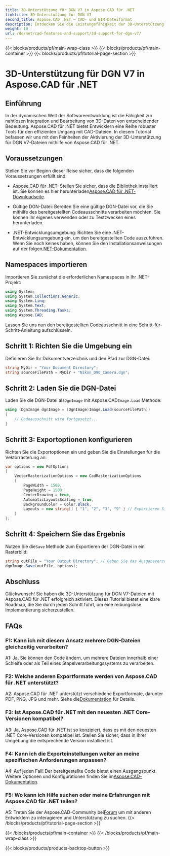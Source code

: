 ```yaml
---
title: 3D-Unterstützung für DGN V7 in Aspose.CAD für .NET
linktitle: 3D-Unterstützung für DGN V7
second_title: Aspose.CAD .NET – CAD- und BIM-Dateiformat
description: Entdecken Sie die Leistungsfähigkeit der 3D-Unterstützung für DGN V7-Dateien in Aspose.CAD für .NET. Befolgen Sie unsere Schritt-für-Schritt-Anleitung, um CAD-Dateien mühelos zu integrieren und zu bearbeiten.
weight: 10
url: /de/net/cad-features-and-support/3d-support-for-dgn-v7/
---
```


{{< blocks/products/pf/main-wrap-class >}}
{{< blocks/products/pf/main-container >}}
{{< blocks/products/pf/tutorial-page-section >}}

# 3D-Unterstützung für DGN V7 in Aspose.CAD für .NET

## Einführung

In der dynamischen Welt der Softwareentwicklung ist die Fähigkeit zur nahtlosen Integration und Bearbeitung von 3D-Daten von entscheidender Bedeutung. Aspose.CAD für .NET bietet Entwicklern eine Reihe robuster Tools für den effizienten Umgang mit CAD-Dateien. In diesem Tutorial befassen wir uns mit den Feinheiten der Aktivierung der 3D-Unterstützung für DGN V7-Dateien mithilfe von Aspose.CAD für .NET.

## Voraussetzungen

Stellen Sie vor Beginn dieser Reise sicher, dass die folgenden Voraussetzungen erfüllt sind:

-  Aspose.CAD für .NET: Stellen Sie sicher, dass die Bibliothek installiert ist. Sie können es hier herunterladen[Aspose.CAD für .NET-Downloadseite](https://releases.aspose.com/cad/net/).

- Gültige DGN-Datei: Bereiten Sie eine gültige DGN-Datei vor, die Sie mithilfe des bereitgestellten Codeausschnitts verarbeiten möchten. Sie können Ihr eigenes verwenden oder zu Testzwecken eines herunterladen.

- .NET-Entwicklungsumgebung: Richten Sie eine .NET-Entwicklungsumgebung ein, um den bereitgestellten Code auszuführen. Wenn Sie noch keines haben, können Sie den Installationsanweisungen auf der folgen[.NET-Dokumentation](https://docs.microsoft.com/en-us/dotnet/core/install/).

## Namespaces importieren

Importieren Sie zunächst die erforderlichen Namespaces in Ihr .NET-Projekt:

```csharp
using System;
using System.Collections.Generic;
using System.Linq;
using System.Text;
using System.Threading.Tasks;
using Aspose.CAD;
```

Lassen Sie uns nun den bereitgestellten Codeausschnitt in eine Schritt-für-Schritt-Anleitung aufschlüsseln.

## Schritt 1: Richten Sie die Umgebung ein

Definieren Sie Ihr Dokumentverzeichnis und den Pfad zur DGN-Datei:

```csharp
string MyDir = "Your Document Directory";
string sourceFilePath = MyDir + "Nikon_D90_Camera.dgn";
```

## Schritt 2: Laden Sie die DGN-Datei

 Laden Sie die DGN-Datei als`DgnImage` mit Aspose.CAD`Image.Load` Methode:

```csharp
using (DgnImage dgnImage = (DgnImage)Image.Load(sourceFilePath))
{
    // Codeausschnitt wird fortgesetzt...
}
```

## Schritt 3: Exportoptionen konfigurieren

Richten Sie die Exportoptionen ein und geben Sie die Einstellungen für die Vektorrasterung an:

```csharp
var options = new PdfOptions
{
    VectorRasterizationOptions = new CadRasterizationOptions
    {
        PageWidth = 1500,
        PageHeight = 1500,
        CenterDrawing = true,
        AutomaticLayoutsScaling = true,
        BackgroundColor = Color.Black,
        Layouts = new string[] { "1", "2", "3", "9" } // Exportieren Sie bestimmte Ansichten
    }
};
```

## Schritt 4: Speichern Sie das Ergebnis

 Nutzen Sie die`Save` Methode zum Exportieren der DGN-Datei in ein Rasterbild:

```csharp
string outFile = "Your Output Directory"; // Geben Sie das Ausgabeverzeichnis an
dgnImage.Save(outFile, options);
```

## Abschluss

Glückwunsch! Sie haben die 3D-Unterstützung für DGN V7-Dateien mit Aspose.CAD für .NET erfolgreich aktiviert. Dieses Tutorial bietet eine klare Roadmap, die Sie durch jeden Schritt führt, um eine reibungslose Implementierung sicherzustellen.

## FAQs

### F1: Kann ich mit diesem Ansatz mehrere DGN-Dateien gleichzeitig verarbeiten?

A1: Ja, Sie können den Code ändern, um mehrere Dateien innerhalb einer Schleife oder als Teil eines Stapelverarbeitungssystems zu verarbeiten.

### F2: Welche anderen Exportformate werden von Aspose.CAD für .NET unterstützt?

 A2: Aspose.CAD für .NET unterstützt verschiedene Exportformate, darunter PDF, PNG, JPG und mehr. Siehe die[Dokumentation](https://reference.aspose.com/cad/net/) für Details.

### F3: Ist Aspose.CAD für .NET mit den neuesten .NET Core-Versionen kompatibel?

A3: Ja, Aspose.CAD für .NET ist so konzipiert, dass es mit den neuesten .NET Core-Versionen kompatibel ist. Stellen Sie sicher, dass in Ihrer Umgebung die entsprechende Version installiert ist.

### F4: Kann ich die Exporteinstellungen weiter an meine spezifischen Anforderungen anpassen?

 A4: Auf jeden Fall! Der bereitgestellte Code bietet einen Ausgangspunkt. Weitere Optionen und Konfigurationen finden Sie im[Aspose.CAD-Dokumentation](https://reference.aspose.com/cad/net/).

### F5: Wo kann ich Hilfe suchen oder meine Erfahrungen mit Aspose.CAD für .NET teilen?

A5: Treten Sie der Aspose.CAD-Community bei[Forum](https://forum.aspose.com/c/cad/19) um mit anderen Entwicklern zu interagieren und Unterstützung zu suchen.
{{< /blocks/products/pf/tutorial-page-section >}}

{{< /blocks/products/pf/main-container >}}
{{< /blocks/products/pf/main-wrap-class >}}

{{< blocks/products/products-backtop-button >}}
